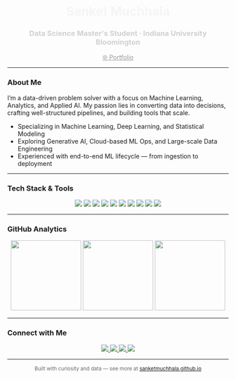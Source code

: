 <h1 align="center" style="color: #f5f5f5;">Sanket Muchhala</h1>
<h3 align="center" style="color: #d0d0d0;">Data Science Master's Student · Indiana University Bloomington</h3>

<p align="center">
  <a href="https://sanketmuchhala.github.io" target="_blank" style="color:#999;">🌐 Portfolio</a>
</p>

---

### About Me

I’m a data-driven problem solver with a focus on Machine Learning, Analytics, and Applied AI. My passion lies in converting data into decisions, crafting well-structured pipelines, and building tools that scale.

- Specializing in Machine Learning, Deep Learning, and Statistical Modeling
- Exploring Generative AI, Cloud-based ML Ops, and Large-scale Data Engineering
- Experienced with end-to-end ML lifecycle — from ingestion to deployment

---

### Tech Stack & Tools

<p align="center">
  <img src="https://img.shields.io/badge/Python-FFD43B?style=for-the-badge&logo=python&logoColor=black"/>
  <img src="https://img.shields.io/badge/R-276DC3?style=for-the-badge&logo=r&logoColor=white"/>
  <img src="https://img.shields.io/badge/Java-ED8B00?style=for-the-badge&logo=java&logoColor=white"/>
  <img src="https://img.shields.io/badge/Django-092E20?style=for-the-badge&logo=django&logoColor=white"/>
  <img src="https://img.shields.io/badge/Flask-000000?style=for-the-badge&logo=flask&logoColor=white"/>
  <img src="https://img.shields.io/badge/PostgreSQL-4169E1?style=for-the-badge&logo=postgresql&logoColor=white"/>
  <img src="https://img.shields.io/badge/AWS-232F3E?style=for-the-badge&logo=amazon-aws&logoColor=white"/>
  <img src="https://img.shields.io/badge/Git-F05033?style=for-the-badge&logo=git&logoColor=white"/>
  <img src="https://img.shields.io/badge/Linux-FCC624?style=for-the-badge&logo=linux&logoColor=black"/>
  <img src="https://img.shields.io/badge/Heroku-430098?style=for-the-badge&logo=heroku&logoColor=white"/>
</p>

---

### GitHub Analytics

<p align="center">
  <img src="https://github-readme-stats.vercel.app/api?username=sanketmuchhala&show_icons=true&theme=tokyonight&count_private=true" height="160em" />
  <img src="https://github-readme-streak-stats.herokuapp.com/?user=sanketmuchhala&theme=tokyonight&hide_border=false" height="160em" />
  <img src="https://github-readme-stats.vercel.app/api/top-langs/?username=sanketmuchhala&layout=compact&theme=tokyonight&langs_count=8" height="160em"/>
</p>

---

### Connect with Me

<p align="center">
  <a href="https://www.linkedin.com/in/sanketmuchhala/" target="_blank">
    <img src="https://img.shields.io/badge/LinkedIn-0A66C2?style=for-the-badge&logo=linkedin&logoColor=white"/>
  </a>
  <a href="https://twitter.com/sanketmuchhala" target="_blank">
    <img src="https://img.shields.io/badge/Twitter-1DA1F2?style=for-the-badge&logo=twitter&logoColor=white"/>
  </a>
  <a href="https://www.instagram.com/sanket.muchhala/" target="_blank">
    <img src="https://img.shields.io/badge/Instagram-833AB4?style=for-the-badge&logo=instagram&logoColor=white"/>
  </a>
  <a href="https://github.com/sanketmuchhala" target="_blank">
    <img src="https://img.shields.io/badge/GitHub-171515?style=for-the-badge&logo=github&logoColor=white"/>
  </a>
</p>

---

<p align="center" style="color:#666;"><sub>Built with curiosity and data — see more at <a href="https://sanketmuchhala.github.io" target="_blank">sanketmuchhala.github.io</a></sub></p>
